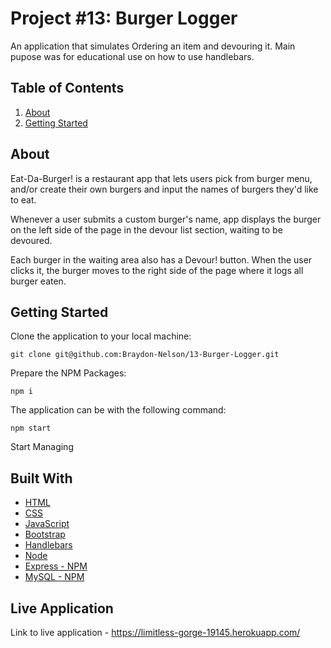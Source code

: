 # Project #13: Burger Logger

An application that simulates Ordering an item and devouring it. Main pupose was for educational use on how to use handlebars.

## Table of Contents

1. [About](#about)
2. [Getting Started](#getting-started)

## About

Eat-Da-Burger! is a restaurant app that lets users pick from burger menu, and/or create their own burgers and input the names of burgers they'd like to eat.

Whenever a user submits a custom burger's name, app displays the burger on the left side of the page in the devour list section, waiting to be devoured.

Each burger in the waiting area also has a Devour! button. When the user clicks it, the burger moves  to the right side of the page where it logs all burger eaten.


## Getting Started

Clone the application to your local machine:

``
git clone git@github.com:Braydon-Nelson/13-Burger-Logger.git
``

Prepare the NPM Packages:

``
npm i
``

The application can be with the following command:

``
npm start
``

Start Managing

## Built With
- [HTML](https://www.w3schools.com/html/)
- [CSS](https://www.w3schools.com/css/)
- [JavaScript](https://www.w3schools.com/javascript/)
- [Bootstrap](https://getbootstrap.com/)
- [Handlebars](https://handlebarsjs.com/)
- [Node](https://nodejs.org/)
- [Express - NPM](https://www.npmjs.com/package/express)
- [MySQL - NPM](https://www.npmjs.com/package/mysql)

## Live Application

Link to live application - https://limitless-gorge-19145.herokuapp.com/
